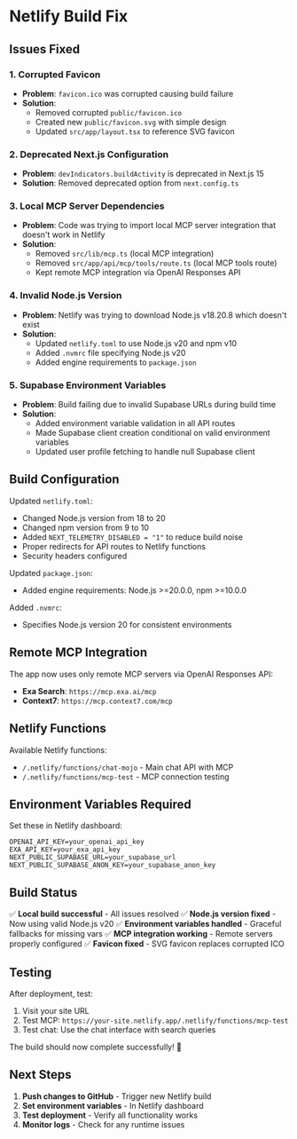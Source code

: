 # Netlify Build Fix

## Issues Fixed

### 1. Corrupted Favicon
- **Problem**: `favicon.ico` was corrupted causing build failure
- **Solution**: 
  - Removed corrupted `public/favicon.ico`
  - Created new `public/favicon.svg` with simple design
  - Updated `src/app/layout.tsx` to reference SVG favicon

### 2. Deprecated Next.js Configuration
- **Problem**: `devIndicators.buildActivity` is deprecated in Next.js 15
- **Solution**: Removed deprecated option from `next.config.ts`

### 3. Local MCP Server Dependencies
- **Problem**: Code was trying to import local MCP server integration that doesn't work in Netlify
- **Solution**: 
  - Removed `src/lib/mcp.ts` (local MCP integration)
  - Removed `src/app/api/mcp/tools/route.ts` (local MCP tools route)
  - Kept remote MCP integration via OpenAI Responses API

### 4. Invalid Node.js Version
- **Problem**: Netlify was trying to download Node.js v18.20.8 which doesn't exist
- **Solution**: 
  - Updated `netlify.toml` to use Node.js v20 and npm v10
  - Added `.nvmrc` file specifying Node.js v20
  - Added engine requirements to `package.json`

### 5. Supabase Environment Variables
- **Problem**: Build failing due to invalid Supabase URLs during build time
- **Solution**: 
  - Added environment variable validation in all API routes
  - Made Supabase client creation conditional on valid environment variables
  - Updated user profile fetching to handle null Supabase client

## Build Configuration

Updated `netlify.toml`:
- Changed Node.js version from 18 to 20
- Changed npm version from 9 to 10
- Added `NEXT_TELEMETRY_DISABLED = "1"` to reduce build noise
- Proper redirects for API routes to Netlify functions
- Security headers configured

Updated `package.json`:
- Added engine requirements: Node.js >=20.0.0, npm >=10.0.0

Added `.nvmrc`:
- Specifies Node.js version 20 for consistent environments

## Remote MCP Integration

The app now uses only remote MCP servers via OpenAI Responses API:
- **Exa Search**: `https://mcp.exa.ai/mcp`
- **Context7**: `https://mcp.context7.com/mcp`

## Netlify Functions

Available Netlify functions:
- `/.netlify/functions/chat-mojo` - Main chat API with MCP
- `/.netlify/functions/mcp-test` - MCP connection testing

## Environment Variables Required

Set these in Netlify dashboard:
```
OPENAI_API_KEY=your_openai_api_key
EXA_API_KEY=your_exa_api_key  
NEXT_PUBLIC_SUPABASE_URL=your_supabase_url
NEXT_PUBLIC_SUPABASE_ANON_KEY=your_supabase_anon_key
```

## Build Status

✅ **Local build successful** - All issues resolved
✅ **Node.js version fixed** - Now using valid Node.js v20
✅ **Environment variables handled** - Graceful fallbacks for missing vars
✅ **MCP integration working** - Remote servers properly configured
✅ **Favicon fixed** - SVG favicon replaces corrupted ICO

## Testing

After deployment, test:
1. Visit your site URL
2. Test MCP: `https://your-site.netlify.app/.netlify/functions/mcp-test`
3. Test chat: Use the chat interface with search queries

The build should now complete successfully! 🎉

## Next Steps

1. **Push changes to GitHub** - Trigger new Netlify build
2. **Set environment variables** - In Netlify dashboard
3. **Test deployment** - Verify all functionality works
4. **Monitor logs** - Check for any runtime issues